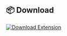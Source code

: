 ## 📦 Download
[![Download Extension](https://img.shields.io/badge/Download-Yt__focus-blue?style=for-the-badge&logo=google-chrome)](https://github.com/Siddharth-Dangi/Yt_focus/raw/main/Yt_focus.zip)

